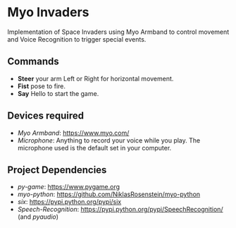 # Myo Invaders
Implementation of Space Invaders using Myo Armband to control movement and Voice Recognition to trigger special events.

## Commands
- **Steer** your arm Left or Right for horizontal movement.
- **Fist** pose to fire.
- **Say** Hello to start the game.

## Devices required
- *Myo Armband*: https://www.myo.com/
- *Microphone*: Anything to record your voice while you play. The microphone used is the default set in your computer.

## Project Dependencies
- *py-game*: https://www.pygame.org
- *myo-python*: https://github.com/NiklasRosenstein/myo-python
- *six*: https://pypi.python.org/pypi/six
- *Speech-Recognition*: https://pypi.python.org/pypi/SpeechRecognition/ (and *pyaudio*)
